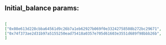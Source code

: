 ## Initial_balance params:
```json

[
["0x08e613d228cbba64561d9c26b7a1eb62927b069f0e33242758508b272bc29671", "500000000"],
["0x74f373ae2d31b97a5155250ead75418a0357e705d61603e3551d689f98bbb26b", "500000000"]
]

```